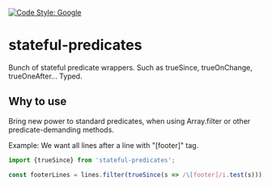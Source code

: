 [![Code Style: Google](https://img.shields.io/badge/code%20style-google-blueviolet.svg)](https://github.com/google/gts)

# stateful-predicates

Bunch of stateful predicate wrappers. Such as trueSince, trueOnChange, trueOneAfter... Typed.

## Why to use

Bring new power to standard predicates, when using Array.filter or other predicate-demanding methods.

Example: We want all lines after a line with "[footer]" tag.

```ts
import {trueSince} from 'stateful-predicates';

const footerLines = lines.filter(trueSince(s => /\[footer]/i.test(s)));
```
